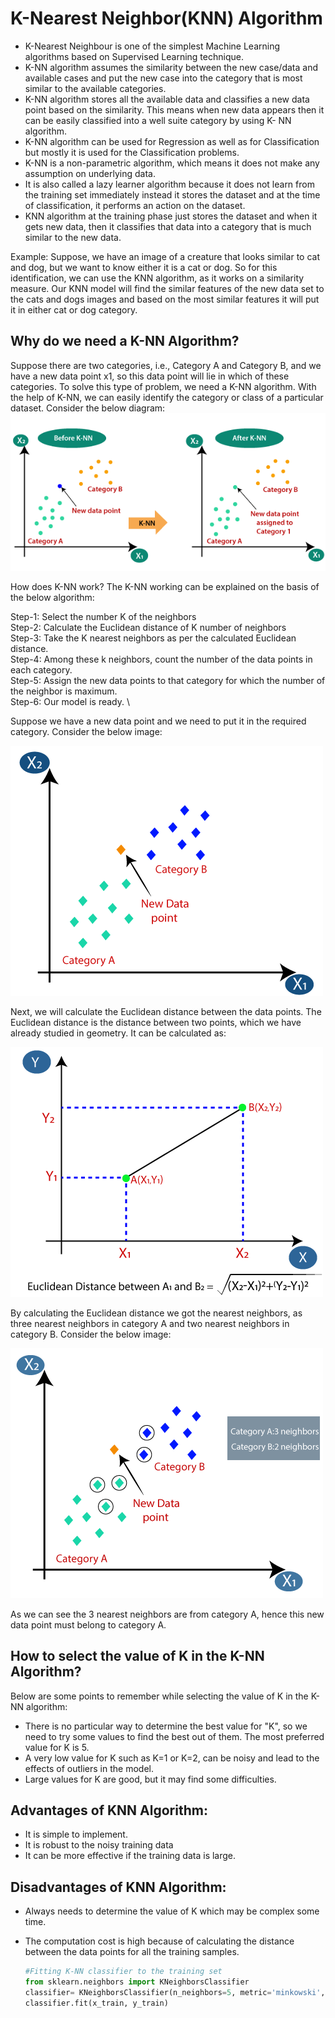 # K-Nearest Neighbor(KNN) Algorithm
- K-Nearest Neighbour is one of the simplest Machine Learning algorithms based on Supervised Learning technique.
- K-NN algorithm assumes the similarity between the new case/data and available cases and put the new case into the category that is most similar to the available categories.
- K-NN algorithm stores all the available data and classifies a new data point based on the similarity. This means when new data appears then it can be easily classified into a well suite category by using K- NN algorithm.
- K-NN algorithm can be used for Regression as well as for Classification but mostly it is used for the Classification problems.
- K-NN is a non-parametric algorithm, which means it does not make any assumption on underlying data.
- It is also called a lazy learner algorithm because it does not learn from the training set immediately instead it stores the dataset and at the time of classification, it performs an action on the dataset.
- KNN algorithm at the training phase just stores the dataset and when it gets new data, then it classifies that data into a category that is much similar to the new data.

Example: Suppose, we have an image of a creature that looks similar to cat and dog, but we want to know either it is a cat or dog. So for this identification, we can use the KNN algorithm, as it works on a similarity measure. Our KNN model will find the similar features of the new data set to the cats and dogs images and based on the most similar features it will put it in either cat or dog category.

## Why do we need a K-NN Algorithm?
Suppose there are two categories, i.e., Category A and Category B, and we have a new data point x1, so this data point will lie in which of these categories. To solve this type of problem, we need a K-NN algorithm. With the help of K-NN, we can easily identify the category or class of a particular dataset. Consider the below diagram: \
![image](https://github.com/rjnp2/Data-Science/blob/main/tutorial/6.%20Machine%20Learning/images/KNN1.png)

How does K-NN work?
The K-NN working can be explained on the basis of the below algorithm:

Step-1: Select the number K of the neighbors \
Step-2: Calculate the Euclidean distance of K number of neighbors \
Step-3: Take the K nearest neighbors as per the calculated Euclidean distance. \
Step-4: Among these k neighbors, count the number of the data points in each category. \
Step-5: Assign the new data points to that category for which the number of the neighbor is maximum. \
Step-6: Our model is ready. \

Suppose we have a new data point and we need to put it in the required category. Consider the below image:

![image](https://github.com/rjnp2/Data-Science/blob/main/tutorial/6.%20Machine%20Learning/images/KNN2.png)

Next, we will calculate the Euclidean distance between the data points. The Euclidean distance is the distance between two points, which we have already studied in geometry. It can be calculated as:

![image](https://github.com/rjnp2/Data-Science/blob/main/tutorial/6.%20Machine%20Learning/images/KNN3.png)

By calculating the Euclidean distance we got the nearest neighbors, as three nearest neighbors in category A and two nearest neighbors in category B. Consider the below image:

![image](https://github.com/rjnp2/Data-Science/blob/main/tutorial/6.%20Machine%20Learning/images/KNN4.png)

As we can see the 3 nearest neighbors are from category A, hence this new data point must belong to category A.

## How to select the value of K in the K-NN Algorithm?
Below are some points to remember while selecting the value of K in the K-NN algorithm:

- There is no particular way to determine the best value for "K", so we need to try some values to find the best out of them. The most preferred value for K is 5.
- A very low value for K such as K=1 or K=2, can be noisy and lead to the effects of outliers in the model.
- Large values for K are good, but it may find some difficulties.

## Advantages of KNN Algorithm:
- It is simple to implement.
- It is robust to the noisy training data
- It can be more effective if the training data is large.  

## Disadvantages of KNN Algorithm:
- Always needs to determine the value of K which may be complex some time.
- The computation cost is high because of calculating the distance between the data points for all the training samples.

  ```python 
  #Fitting K-NN classifier to the training set  
  from sklearn.neighbors import KNeighborsClassifier  
  classifier= KNeighborsClassifier(n_neighbors=5, metric='minkowski', p=2 )  
  classifier.fit(x_train, y_train)  
  ```
